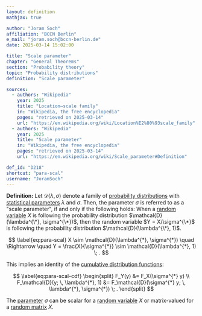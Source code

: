 ```yaml
---
layout: definition
mathjax: true

author: "Joram Soch"
affiliation: "BCCN Berlin"
e_mail: "joram.soch@bccn-berlin.de"
date: 2025-03-14 15:02:00

title: "Scale parameter"
chapter: "General Theorems"
section: "Probability theory"
topic: "Probability distributions"
definition: "Scale parameter"

sources:
  - authors: "Wikipedia"
    year: 2025
    title: "Location–scale family"
    in: "Wikipedia, the free encyclopedia"
    pages: "retrieved on 2025-03-14"
    url: "https://en.wikipedia.org/wiki/Location%E2%80%93scale_family"
  - authors: "Wikipedia"
    year: 2025
    title: "Scale parameter"
    in: "Wikipedia, the free encyclopedia"
    pages: "retrieved on 2025-03-14"
    url: "https://en.wikipedia.org/wiki/Scale_parameter#Definition"

def_id: "D218"
shortcut: "para-scal"
username: "JoramSoch"
---
```



**Definition:** Let $\mathcal{D}(\lambda, \sigma)$ denote a family of [probability distributions](/D/dist) with [statistical parameters](/D/para) $\lambda$ and $\sigma$. Then, the parameter $\sigma$ is referred to as a "scale parameter", if and only if the following holds: When a [random variable](/D/rvar) $X$ is following the probability distribution $\mathcal{D}(\lambda^{\*}, \sigma^{\*})$, then the random variable $Y = X/\sigma^{\*}$ is following the probability distribution $\mathcal{D}(\lambda^{\*}, 1)$.

$$ \label{eq:para-scal}
X \sim \mathcal{D}(\lambda^{*}, \sigma^{*})
\quad \Rightarrow \quad
Y = \frac{X}{\sigma^{*}} \sim \mathcal{D}(\lambda^{*}, 1) \; .
$$

This implies an identity of the [cumulative distribution functions](/D/cdf):

$$ \label{eq:para-scal-cdf}
\begin{split}
F_Y(y) &= F_X(\sigma^{*} y) \\
F_\mathcal{D}(y; \, \lambda^{*}, 1) &= F_\mathcal{D}(\sigma^{*} y; \, \lambda^{*}, \sigma^{*}) \; .
\end{split}
$$

The [parameter](/D/para) $\sigma$ can be scalar for a [random variable](/D/rvar) $X$ or matrix-valued for a [random matrix](/D/rmat) $X$.